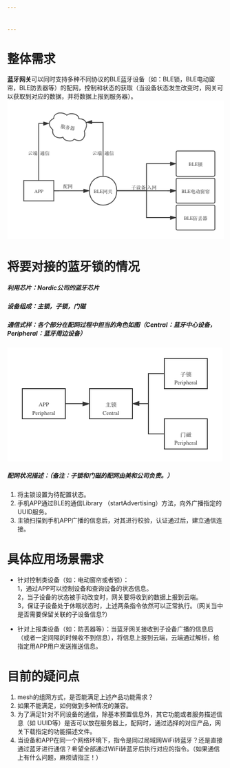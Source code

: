 ```yaml
---


---
```


<h1 id="整体需求">整体需求</h1>
<p><strong>蓝牙网关</strong>可以同时支持多种不同协议的BLE蓝牙设备（如：BLE锁，BLE电动窗帘，BLE防丢器等）的配网，控制和状态的获取（当设备状态发生改变时，网关可以获取到对应的数据，并将数据上报到服务器）。<br>
<img src="./ble.png" alt="具体流程"></p>
<h1 id="将要对接的蓝牙锁的情况">将要对接的蓝牙锁的情况</h1>
<h5 id="利用芯片：nordic公司的蓝牙芯片">利用芯片：Nordic公司的蓝牙芯片</h5>
<h5 id="设备组成：主锁，子锁，门磁">设备组成：主锁，子锁，门磁</h5>
<h5 id="通信式样：各个部分在配网过程中担当的角色如图（central：蓝牙中心设备，peripheral：蓝牙周边设备）">通信式样：各个部分在配网过程中担当的角色如图（Central：蓝牙中心设备，Peripheral：蓝牙周边设备）</h5>
<p><img src="./pair.png" alt="BLE设备角色分担"></p>
<h5 id="配网状况描述：（备注：子锁和门磁的配网由美和公司负责。）">配网状况描述：（备注：子锁和门磁的配网由美和公司负责。）</h5>
<ol>
<li>将主锁设置为待配置状态。</li>
<li>手机APP通过BLE的通信Library （startAdvertising）方法，向外广播指定的UUID服务。</li>
<li>主锁扫描到手机APP广播的信息后，对其进行校验，认证通过后，建立通信连接。</li>
</ol>
<h1 id="具体应用场景需求">具体应用场景需求</h1>
<ul>
<li>
<p>针对控制类设备（如：电动窗帘或者锁）：<br>
1，通过APP可以控制设备和查询设备的状态信息。<br>
2，当子设备的状态被手动改变时，网关要将收到的数据上报到云端。<br>
3，保证子设备处于休眠状态时，上述两条指令依然可以正常执行。（网关当中是否需要保留关联的子设备信息?）</p>
</li>
<li>
<p>针对上报类设备（如：防丢器等）：当蓝牙网关接收到子设备广播的信息后（或者一定间隔的时候收不到信息），将信息上报到云端，云端通过解析，给指定用APP用户发送推送信息。</p>
</li>
</ul>
<h1 id="目前的疑问点">目前的疑问点</h1>
<ol>
<li>mesh的组网方式，是否能满足上述产品功能需求？</li>
<li>如果不能满足，如何做到多种情况的兼容。</li>
<li>为了满足针对不同设备的通信，除基本预置信息外，其它功能或者服务描述信息（如 UUID等）是否可以放在服务器上，配网时，通过选择的对应产品，网关下载指定的功能描述文件。</li>
<li>当设备和APP在同一个网络环境下，指令是同过局域网WiFi转蓝牙？还是直接通过蓝牙进行通信？希望全部通过WiFi转蓝牙后执行对应的指令。（如果通信上有什么问题，麻烦请指正！）</li>
</ol>

